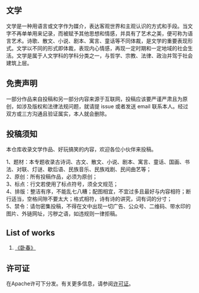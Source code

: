 ## 文学

文学是一种用语言或文字作为媒介，表达客观世界和主观认识的方式和手段。当文字不再单单用来记录，而被赋予其他思想和情感，并具有了艺术之美，便可称为语言艺术。诗歌、散文、小说、剧本、寓言、童话等不同体裁，是文学的重要表现形式。文学以不同的形式即体裁，表现内心情感，再现一定时期和一定地域的社会生活。文学是属于人文学科的学科分类之一，与哲学、宗教、法律、政治并驾于社会建筑上层。

## 免责声明

一部分作品来自投稿和另一部分内容来源于互联网，投稿应该要严谨严肃且为原创，如涉及版权和法律法规问题，就请提 issue 或者发送 email 联系本人。经过双方或三方沟通且验证属实，本人就会删除。

## 投稿须知 

本仓库收录文学作品、好玩搞笑的内容，欢迎各位小伙伴来投稿。 

1、题材：本专题收录古诗词、古文、散文、小说、剧本、寓言、童话、国画、书法、对联、灯谜、歇后语、民族音乐、民族戏剧、民间曲艺等；<br /> 
2、原创：所有投稿作品，必须为原创；<br />
3、标点：行文若使用了标点符号，须全文规范；<br />
4、排版：整洁有序，不能乱七八糟；配图相宜，不宜过多且最好与内容相符；断行适当，空格间隙不要太大；格式相符，诗有诗的讲究，词有词的分寸；<br />
5、禁令：请勿密集投稿，不得在文中出现一切广告、公众号、二维码、带水印的图片、外链网址，污秽之语，如违规则一律拒稿。<br />

## List of works

1. [《卧春》](https://github.com/chenxing640/Literature/blob/master/Poems/wochun.md)

## 许可证

在Apache许可下分发。有关更多信息，请参阅[许可证](LICENSE)。
